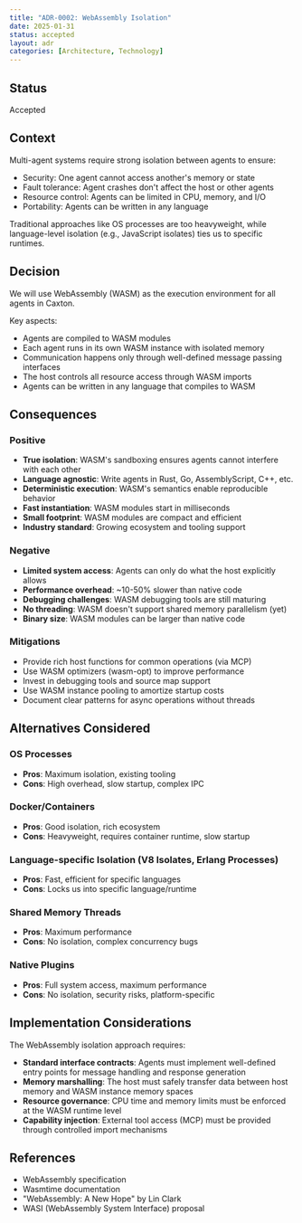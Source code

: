 ```yaml
---
title: "ADR-0002: WebAssembly Isolation"
date: 2025-01-31
status: accepted
layout: adr
categories: [Architecture, Technology]
---
```



## Status

Accepted

## Context

Multi-agent systems require strong isolation between agents to ensure:

- Security: One agent cannot access another's memory or state
- Fault tolerance: Agent crashes don't affect the host or other agents
- Resource control: Agents can be limited in CPU, memory, and I/O
- Portability: Agents can be written in any language

Traditional approaches like OS processes are too heavyweight, while
language-level isolation (e.g., JavaScript isolates) ties us to specific
runtimes.

## Decision

We will use WebAssembly (WASM) as the execution environment for all agents in
Caxton.

Key aspects:

- Agents are compiled to WASM modules
- Each agent runs in its own WASM instance with isolated memory
- Communication happens only through well-defined message passing interfaces
- The host controls all resource access through WASM imports
- Agents can be written in any language that compiles to WASM

## Consequences

### Positive

- **True isolation**: WASM's sandboxing ensures agents cannot interfere with
  each other
- **Language agnostic**: Write agents in Rust, Go, AssemblyScript, C++, etc.
- **Deterministic execution**: WASM's semantics enable reproducible behavior
- **Fast instantiation**: WASM modules start in milliseconds
- **Small footprint**: WASM modules are compact and efficient
- **Industry standard**: Growing ecosystem and tooling support

### Negative

- **Limited system access**: Agents can only do what the host explicitly allows
- **Performance overhead**: ~10-50% slower than native code
- **Debugging challenges**: WASM debugging tools are still maturing
- **No threading**: WASM doesn't support shared memory parallelism (yet)
- **Binary size**: WASM modules can be larger than native code

### Mitigations

- Provide rich host functions for common operations (via MCP)
- Use WASM optimizers (wasm-opt) to improve performance
- Invest in debugging tools and source map support
- Use WASM instance pooling to amortize startup costs
- Document clear patterns for async operations without threads

## Alternatives Considered

### OS Processes

- **Pros**: Maximum isolation, existing tooling
- **Cons**: High overhead, slow startup, complex IPC

### Docker/Containers

- **Pros**: Good isolation, rich ecosystem
- **Cons**: Heavyweight, requires container runtime, slow startup

### Language-specific Isolation (V8 Isolates, Erlang Processes)

- **Pros**: Fast, efficient for specific languages
- **Cons**: Locks us into specific language/runtime

### Shared Memory Threads

- **Pros**: Maximum performance
- **Cons**: No isolation, complex concurrency bugs

### Native Plugins

- **Pros**: Full system access, maximum performance
- **Cons**: No isolation, security risks, platform-specific

## Implementation Considerations

The WebAssembly isolation approach requires:

- **Standard interface contracts**: Agents must implement well-defined entry
  points for message handling and response generation
- **Memory marshalling**: The host must safely transfer data between host memory
  and WASM instance memory spaces
- **Resource governance**: CPU time and memory limits must be enforced at the
  WASM runtime level
- **Capability injection**: External tool access (MCP) must be provided through
  controlled import mechanisms

## References

- WebAssembly specification
- Wasmtime documentation
- "WebAssembly: A New Hope" by Lin Clark
- WASI (WebAssembly System Interface) proposal

